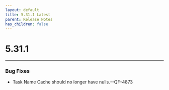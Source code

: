 ```yaml
---
layout: default
title: 5.31.1 Latest
parent: Release Notes
has_children: false
---
```


# 5.31.1

---

### Bug Fixes

- Task Name Cache should no longer have nulls.--QF-4873
